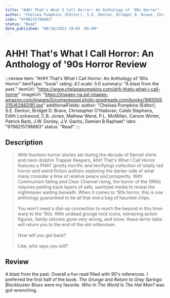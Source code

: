 ```yaml
---
title: "AHH! That's What I Call Horror: An Anthology of '90s Horror"
author: "Chelsea Pumpkins (Editor), S.E. Denton, Bridget D. Brave, Christopher O'Halloran, Caleb Stephens, Edith Lockwood, C.B. Jones, Mathew Wend, P.L. McMillan, Carson Winter, Patrick Barb, J.W. Donley, J.V. Gachs, Damien B.Raphael"
isbn: "9798215796863"
status: "Read"
date_published: "06/18/2023 19:04 -05:00"
---
```


# AHH! That's What I Call Horror: An Anthology of '90s Horror Review

:::review
item: "AHH! That's What I Call Horror: An Anthology of '90s Horror"
itemType: "book"
rating: 4.1
scale: 5.0
summary: "A blast from the past."
itemUrl: "https://www.chelseapumpkins.com/ahh-thats-what-i-call-horror"
imageUrl: "https://images-na.ssl-images-amazon.com/images/S/compressed.photo.goodreads.com/books/1665505215i/62883181.jpg"
additionalFields:
  author: "Chelsea Pumpkins (Editor), S.E. Denton, Bridget D. Brave, Christopher O'Halloran, Caleb Stephens, Edith Lockwood, C.B. Jones, Mathew Wend, P.L. McMillan, Carson Winter, Patrick Barb, J.W. Donley, J.V. Gachs, Damien B.Raphael"
  isbn: "9798215796863"
  status: "Read"
:::

## Description

> With fourteen horror stories set during the decade of flannel shirts and neon dolphin Trapper Keepers, Ahh! That's What I Call Horror features a PHAT (pretty horrific and terrifying) collection of totally rad horror and weird fiction authors exploring the darker side of what many consider a time of relative peace and prosperity. With Communism falling and Clear Channel rising, the horror of the 1990s requires peeling back layers of safe, sanitized media to reveal the nightmares waiting beneath. When it comes to '90s horror, this is one anthology guaranteed to be all that and a bag of haunted chips.  
> <br>
> You won't need a dial-up connection to reach the beyond in this time-warp to the '90s. With undead grunge rock icons, menacing action figures, family sitcoms gone very wrong, and more: these terror tales will return you to the end of the old millennium.  
> <br>
> How will you get back?  
> <br>
> Like, who says you will?

## Review

A blast from the past. Overall a fun read filled with 90's references. I preferred the first half of the book. *The Grunge* and *Return to Gray Springs: Blockbuster Blues* were my favorite. *Who In The World Is The Hat Man?* was gut-wrenching. 

